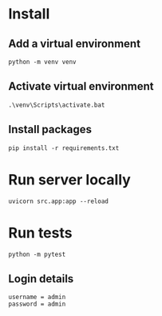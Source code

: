 # Install
## Add a virtual environment
```
python -m venv venv
```
## Activate virtual environment
```
.\venv\Scripts\activate.bat
```
## Install packages
```
pip install -r requirements.txt
```

# Run server locally 
```
uvicorn src.app:app --reload
```
# Run tests
```
python -m pytest
```
## Login details
```
username = admin
password = admin
```